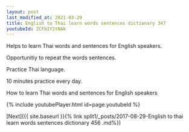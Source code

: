 ```yaml
---
layout: post
last_modified_at: 2021-03-29
title: English to Thai learn words sentences dictionary 347 
youtubeId: ZCFbIY2tNAk
---
```

 
 
Helps to learn Thai words and sentences for English speakers.

Opportunitiy to repeat the words sentences. 

Practice Thai language. 
 
10 minutes practice every day. 
 
How to learn Thai words and sentences for English speakers 
 
{% include youtubePlayer.html id=page.youtubeId %}
 
 
[Next]({{ site.baseurl }}{% link  split1/_posts/2017-08-29-English to thai learn words sentences dictionary 456 .md%})
 
